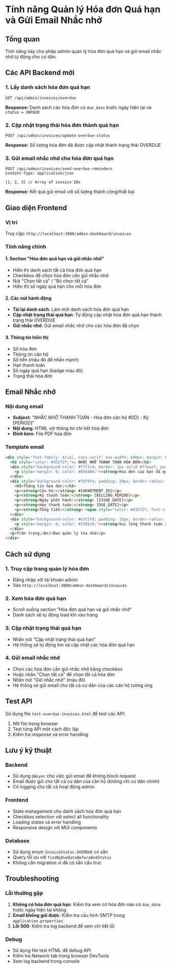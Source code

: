 # Tính năng Quản lý Hóa đơn Quá hạn và Gửi Email Nhắc nhở

## Tổng quan
Tính năng này cho phép admin quản lý hóa đơn quá hạn và gửi email nhắc nhở tự động cho cư dân.

## Các API Backend mới

### 1. Lấy danh sách hóa đơn quá hạn
```
GET /api/admin/invoices/overdue
```
**Response:** Danh sách các hóa đơn có `due_date` trước ngày hiện tại và `status = UNPAID`

### 2. Cập nhật trạng thái hóa đơn thành quá hạn
```
POST /api/admin/invoices/update-overdue-status
```
**Response:** Số lượng hóa đơn đã được cập nhật thành trạng thái OVERDUE

### 3. Gửi email nhắc nhở cho hóa đơn quá hạn
```
POST /api/admin/invoices/send-overdue-reminders
Content-Type: application/json

[1, 2, 3] // Array of invoice IDs
```
**Response:** Kết quả gửi email với số lượng thành công/thất bại

## Giao diện Frontend

### Vị trí
Truy cập: `http://localhost:3000/admin-dashboard/invoices`

### Tính năng chính

#### 1. Section "Hóa đơn quá hạn và gửi nhắc nhở"
- Hiển thị danh sách tất cả hóa đơn quá hạn
- Checkbox để chọn hóa đơn cần gửi nhắc nhở
- Nút "Chọn tất cả" / "Bỏ chọn tất cả"
- Hiển thị số ngày quá hạn cho mỗi hóa đơn

#### 2. Các nút hành động
- **Tải lại danh sách**: Làm mới danh sách hóa đơn quá hạn
- **Cập nhật trạng thái quá hạn**: Tự động cập nhật hóa đơn quá hạn thành trạng thái OVERDUE
- **Gửi nhắc nhở**: Gửi email nhắc nhở cho các hóa đơn đã chọn

#### 3. Thông tin hiển thị
- Số hóa đơn
- Thông tin căn hộ
- Số tiền (màu đỏ để nhấn mạnh)
- Hạn thanh toán
- Số ngày quá hạn (badge màu đỏ)
- Trạng thái hóa đơn

## Email Nhắc nhở

### Nội dung email
- **Subject**: "NHẮC NHỞ THANH TOÁN - Hóa đơn căn hộ #[ID] - Kỳ [PERIOD]"
- **Nội dung**: HTML với thông tin chi tiết hóa đơn
- **Đính kèm**: File PDF hóa đơn

### Template email
```html
<div style="font-family: Arial, sans-serif; max-width: 600px; margin: 0 auto;">
  <h2 style="color: #d32f2f;">⚠️ NHẮC NHỞ THANH TOÁN HÓA ĐƠN</h2>
  <div style="background-color: #fff3cd; border: 1px solid #ffeaa7; padding: 15px; border-radius: 5px; margin: 20px 0;">
    <p style="margin: 0; color: #856404;"><strong>Hóa đơn của bạn đã quá hạn thanh toán!</strong></p>
  </div>
  <div style="background-color: #f8f9fa; padding: 20px; border-radius: 5px;">
    <h3>Thông tin hóa đơn:</h3>
    <p><strong>Căn hộ:</strong> #[APARTMENT_ID]</p>
    <p><strong>Kỳ thanh toán:</strong> [BILLING_PERIOD]</p>
    <p><strong>Ngày phát hành:</strong> [ISSUE_DATE]</p>
    <p><strong>Hạn thanh toán:</strong> [DUE_DATE]</p>
    <p><strong>Tổng tiền:</strong> <span style="color: #d32f2f; font-size: 18px; font-weight: bold;">[AMOUNT] VND</span></p>
  </div>
  <div style="background-color: #e3f2fd; padding: 15px; border-radius: 5px; margin: 20px 0;">
    <p style="margin: 0; color: #1565c0;"><strong>Vui lòng thanh toán sớm để tránh phí phạt và gián đoạn dịch vụ.</strong></p>
  </div>
  <p>Trân trọng,<br/>Ban quản lý tòa nhà</p>
</div>
```

## Cách sử dụng

### 1. Truy cập trang quản lý hóa đơn
- Đăng nhập với tài khoản admin
- Vào `http://localhost:3000/admin-dashboard/invoices`

### 2. Xem hóa đơn quá hạn
- Scroll xuống section "Hóa đơn quá hạn và gửi nhắc nhở"
- Danh sách sẽ tự động load khi vào trang

### 3. Cập nhật trạng thái quá hạn
- Nhấn nút "Cập nhật trạng thái quá hạn"
- Hệ thống sẽ tự động tìm và cập nhật các hóa đơn quá hạn

### 4. Gửi email nhắc nhở
- Chọn các hóa đơn cần gửi nhắc nhở bằng checkbox
- Hoặc nhấn "Chọn tất cả" để chọn tất cả hóa đơn
- Nhấn nút "Gửi nhắc nhở" (màu đỏ)
- Hệ thống sẽ gửi email cho tất cả cư dân của các căn hộ tương ứng

## Test API

Sử dụng file `test-overdue-invoices.html` để test các API:
1. Mở file trong browser
2. Test từng API một cách độc lập
3. Kiểm tra response và error handling

## Lưu ý kỹ thuật

### Backend
- Sử dụng `@Async` cho việc gửi email để không block request
- Email được gửi cho tất cả cư dân của căn hộ (không chỉ cư dân chính)
- Có logging cho tất cả hoạt động admin

### Frontend
- State management cho danh sách hóa đơn quá hạn
- Checkbox selection với select all functionality
- Loading states và error handling
- Responsive design với MUI components

### Database
- Sử dụng enum `InvoiceStatus.OVERDUE` có sẵn
- Query tối ưu với `findByDueDateBeforeAndStatus`
- Không cần migration vì đã có sẵn cấu trúc

## Troubleshooting

### Lỗi thường gặp
1. **Không có hóa đơn quá hạn**: Kiểm tra xem có hóa đơn nào có `due_date` trước ngày hiện tại không
2. **Email không gửi được**: Kiểm tra cấu hình SMTP trong `application.properties`
3. **Lỗi 500**: Kiểm tra log backend để xem chi tiết lỗi

### Debug
- Sử dụng file test HTML để debug API
- Kiểm tra Network tab trong browser DevTools
- Xem log backend trong console
